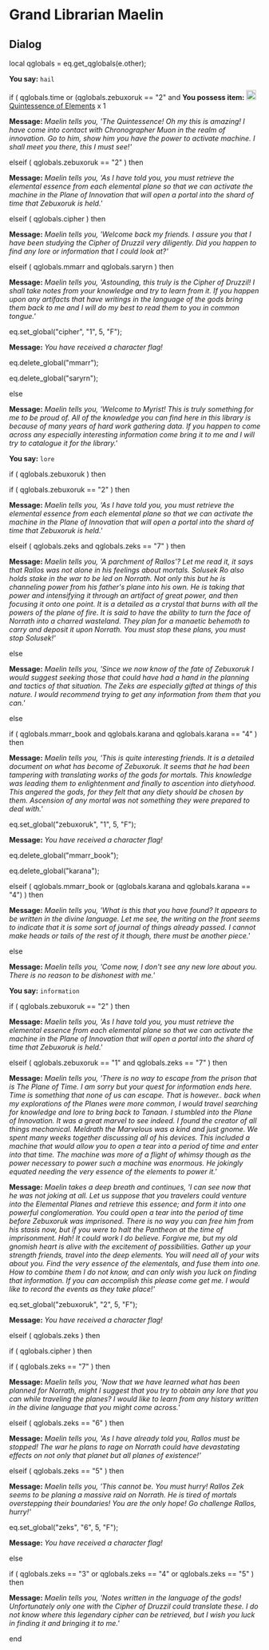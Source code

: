 # Grand Librarian Maelin
## Dialog

local qglobals = eq.get_qglobals(e.other);


**You say:** `hail`





if ( qglobals.time or (qglobals.zebuxoruk == "2" and **You possess item:**  <img style="background:url(/static/icons/blank_slot.gif);width:20px;height:20px;" src="/static/icons/item_1327.png" alt="" /> <a
                                href="/item/29165" data-url="29165" class="tooltip-link link">Quintessence of Elements</a> x 1



**Message:** <span class="text-warning">*Maelin tells you, 'The Quintessence! Oh my this is amazing! I have come into contact with Chronographer Muon in the realm of innovation. Go to him, show him you have the power to activate machine. I shall meet you there, this I must see!'*</span>






elseif ( qglobals.zebuxoruk == "2" ) then



**Message:** <span class="text-warning">*Maelin tells you, 'As I have told you, you must retrieve the elemental essence from each elemental plane so that we can activate the machine in the Plane of Innovation that will open a portal into the shard of time that Zebuxoruk is held.'*</span>






elseif ( qglobals.cipher ) then



**Message:** <span class="text-warning">*Maelin tells you, 'Welcome back my friends.  I assure you that I have been studying the Cipher of Druzzil very diligently.  Did you happen to find any lore or information that I could look at?'*</span>






elseif ( qglobals.mmarr and qglobals.saryrn ) then



**Message:** <span class="text-warning">*Maelin tells you, 'Astounding, this truly is the Cipher of Druzzil!  I shall take notes from your knowledge and try to learn from it.  If you happen upon any artifacts that have writings in the language of the gods bring them back to me and I will do my best to read them to you in common tongue.'*</span>



eq.set_global("cipher", "1", 5, "F");



**Message:** <span class="text-warning">*You have received a character flag!*</span>



eq.delete_global("mmarr");



eq.delete_global("saryrn");





else



**Message:** <span class="text-warning">*Maelin tells you, 'Welcome to Myrist!  This is truly something for me to be proud of.  All of the knowledge you can find here in this library is because of many years of hard work gathering data.  If you happen to come across any especially interesting information come bring it to me and I will try to catalogue it for the library.'*</span>





**You say:** `lore`




if ( qglobals.zebuxoruk ) then






if ( qglobals.zebuxoruk == "2" ) then




**Message:** <span class="text-warning">*Maelin tells you, 'As I have told you, you must retrieve the elemental essence from each elemental plane so that we can activate the machine in the Plane of Innovation that will open a portal into the shard of time that Zebuxoruk is held.'*</span>



elseif ( qglobals.zeks and qglobals.zeks == "7" ) then




**Message:** <span class="text-warning">*Maelin tells you, 'A parchment of Rallos'?  Let me read it, it says that Rallos was not alone in his feelings about mortals.  Solusek Ro also holds stake in the war to be led on Norrath.  Not only this but he is channeling power from his father's plane into his own.  He is taking that power and intensifying it through an artifact of great power, and then focusing it onto one point.  It is a detailed as a crystal that burns with all the powers of the plane of fire.  It is said to have the ability to turn the face of Norrath into a charred wasteland.  They plan for a manaetic behemoth to carry and deposit it upon Norrath.  You must stop these plans, you must stop Solusek!'*</span>



else




**Message:** <span class="text-warning">*Maelin tells you, 'Since we now know of the fate of Zebuxoruk I would suggest seeking those that could have had a hand in the planning and tactics of that situation.  The Zeks are especially gifted at things of this nature.  I would recommend trying to get any information from them that you can.'*</span>






else



if ( qglobals.mmarr_book and qglobals.karana and qglobals.karana == "4" ) then




**Message:** <span class="text-warning">*Maelin tells you, 'This is quite interesting friends.  It is a detailed document on what has become of Zebuxoruk.  It seems that he had been tampering with translating works of the gods for mortals.  This knowledge was leading them to enlightenment and finally to ascention into dietyhood.  This angered the gods, for they felt that any diety should be chosen by them.  Ascension of any mortal was not something they were prepared to deal with.'*</span>




eq.set_global("zebuxoruk", "1", 5, "F");




**Message:** <span class="text-warning">*You have received a character flag!*</span>




eq.delete_global("mmarr_book");




eq.delete_global("karana");








elseif ( qglobals.mmarr_book or (qglobals.karana and qglobals.karana == "4") ) then




**Message:** <span class="text-warning">*Maelin tells you, 'What is this that you have found?  It appears to be written in the divine language.  Let me see, the writing on the front seems to indicate that it is some sort of journal of things already passed.  I cannot make heads or tails of the rest of it though, there must be another piece.'*</span>








else




**Message:** <span class="text-warning">*Maelin tells you, 'Come now, I don't see any new lore about you.  There is no reason to be dishonest with me.'*</span>







**You say:** `information`




if ( qglobals.zebuxoruk == "2" ) then



**Message:** <span class="text-warning">*Maelin tells you, 'As I have told you, you must retrieve the elemental essence from each elemental plane so that we can activate the machine in the Plane of Innovation that will open a portal into the shard of time that Zebuxoruk is held.'*</span>






elseif ( qglobals.zebuxoruk == "1" and qglobals.zeks == "7" ) then



**Message:** <span class="text-warning">*Maelin tells you, 'There is no way to escape from the prison that is The Plane of Time.  I am sorry but your quest for information ends here.  Time is something that none of us can escape.  That is however.. back when my explorations of the Planes were more common, I would travel searching for knowledge and lore to bring back to Tanaan.  I stumbled into the Plane of Innovation.  It was a great marvel to see indeed.  I found the creator of all things mechanical.  Meldrath the Marvelous was a kind and just gnome.  We spent many weeks together discussing all of his devices.  This included a machine that would allow you to open a tear into a period of time and enter into that time.  The machine was more of a flight of whimsy though as the power necessary to power such a machine was enormous.  He jokingly equated needing the very essence of the elements to power it.'*</span>



**Message:** <span class="text-warning">*Maelin takes a deep breath and continues, 'I can see now that he was not joking at all.  Let us suppose that you travelers could venture into the Elemental Planes and retrieve this essence; and form it into one powerful conglomeration.  You could open a tear into the period of time before Zebuxoruk was imprisoned.  There is no way you can free him from his stasis now, but if you were to halt the Pantheon at the time of imprisonment.   Hah!  It could work I do believe.  Forgive me, but my old gnomish heart is alive with the excitement of possibilities.  Gather up your strength friends, travel into the deep elements.  You will need all of your wits about you.  Find the very essence of the elementals, and fuse them into one.  How to combine them I do not know, and can only wish you luck on finding that information.  If you can accomplish this please come get me.  I would like to record the events as they take place!'*</span>



eq.set_global("zebuxoruk", "2", 5, "F");



**Message:** <span class="text-warning">*You have received a character flag!*</span>






elseif ( qglobals.zeks ) then






if ( qglobals.cipher ) then








if ( qglobals.zeks == "7" ) then





**Message:** <span class="text-warning">*Maelin tells you, 'Now that we have learned what has been planned for Norrath, might I suggest that you try to obtain any lore that you can while traveling the planes?  I would like to learn from any history written in the divine language that you might come across.'*</span>










elseif ( qglobals.zeks == "6" ) then





**Message:** <span class="text-warning">*Maelin tells you, 'As I have already told you, Rallos must be stopped!  The war he plans to rage on Norrath could have devastating effects on not only that planet but all planes of existence!'*</span>










elseif ( qglobals.zeks == "5" ) then





**Message:** <span class="text-warning">*Maelin tells you, 'This cannot be.  You must hurry!  Rallos Zek seems to be planing a massive raid on Norrath.  He is tired of mortals overstepping their boundaries!  You are the only hope!  Go challenge Rallos, hurry!'*</span>





eq.set_global("zeks", "6", 5, "F");





**Message:** <span class="text-warning">*You have received a character flag!*</span>






else




if ( qglobals.zeks == "3" or qglobals.zeks == "4" or qglobals.zeks == "5" ) then





**Message:** <span class="text-warning">*Maelin tells you, 'Notes written in the language of the gods!  Unfortunately only one with the Cipher of Druzzil could translate these.  I do not know where this legendary cipher can be retrieved, but I wish you luck in finding it and bringing it to me.'*</span>










end
